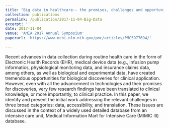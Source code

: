 ```yaml
---
title: "Big data in healthcare-- the promises, challenges and opportunities from a research perspective: A case study with a model database"
collection: publications
permalink: /publication/2017-11-04-Big-Data
excerpt: ''
date: 2017-11-04
venue: 'AMIA 2017 Annual Symposium'
paperurl: 'https://www.ncbi.nlm.nih.gov/pmc/articles/PMC5977694/'

---
```


Recent advances in data collection during routine health care in the form of Electronic Health Records (EHR), medical device 
data (e.g., infusion pump informatics, physiological monitoring data, and insurance claims data, among others, as well as biological 
and experimental data, have created tremendous opportunities for biological discoveries for clinical application. However, even with 
all the advancement in technologies and their promises for discoveries, very few research findings have been translated to clinical 
knowledge, or more importantly, to clinical practice. In this paper, we identify and present the initial work addressing the relevant 
challenges in three broad categories: data, accessibility, and translation. These issues are discussed in the context of a widely used
detailed database from an intensive care unit, Medical Information Mart for Intensive Care (MIMIC III) database.





